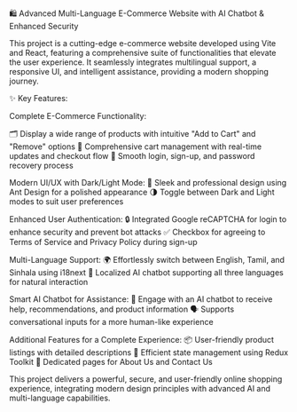 🛍️ Advanced Multi-Language E-Commerce Website with AI Chatbot & Enhanced Security

This project is a cutting-edge e-commerce website developed using Vite and React, featuring a comprehensive suite of functionalities that elevate the user experience. It seamlessly integrates multilingual support, a responsive UI, and intelligent assistance, providing a modern shopping journey.

✨ Key Features:

Complete E-Commerce Functionality:

🗂️ Display a wide range of products with intuitive "Add to Cart" and "Remove" options
🛒 Comprehensive cart management with real-time updates and checkout flow
📝 Smooth login, sign-up, and password recovery process

Modern UI/UX with Dark/Light Mode:
💅 Sleek and professional design using Ant Design for a polished appearance
🌗 Toggle between Dark and Light modes to suit user preferences

Enhanced User Authentication:
🔒 Integrated Google reCAPTCHA for login to enhance security and prevent bot attacks
✅ Checkbox for agreeing to Terms of Service and Privacy Policy during sign-up

Multi-Language Support:
🌍 Effortlessly switch between English, Tamil, and Sinhala using i18next
💬 Localized AI chatbot supporting all three languages for natural interaction

Smart AI Chatbot for Assistance:
🤖 Engage with an AI chatbot to receive help, recommendations, and product information
🗣️ Supports conversational inputs for a more human-like experience

Additional Features for a Complete Experience:
📦 User-friendly product listings with detailed descriptions
🔄 Efficient state management using Redux Toolkit
📑 Dedicated pages for About Us and Contact Us

This project delivers a powerful, secure, and user-friendly online shopping experience, integrating modern design principles with advanced AI and multi-language capabilities.
